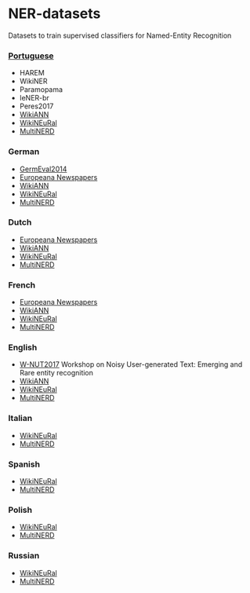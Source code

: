 # NER-datasets
Datasets to train supervised classifiers for Named-Entity Recognition

<a name="pt"></a>
### [Portuguese](https://github.com/davidsbatista/NER-datasets/tree/master/Portuguese)
 * HAREM
 * WikiNER
 * Paramopama
 * leNER-br
 * Peres2017
 * [WikiANN](https://huggingface.co/datasets/wikiann)
 * [WikiNEuRal](https://github.com/Babelscape/wikineural)
 * [MultiNERD](https://github.com/Babelscape/multinerd)


<a name="de"></a>
### German
 * [GermEval2014](https://github.com/davidsbatista/NER-datasets/tree/master/GermEval2014)
 * [Europeana Newspapers](https://github.com/EuropeanaNewspapers/ner-corpora)
 * [WikiANN](https://huggingface.co/datasets/wikiann)
 * [WikiNEuRal](https://github.com/Babelscape/wikineural)
 * [MultiNERD](https://github.com/Babelscape/multinerd)

 
<a name="nl"></a>
### Dutch
 * [Europeana Newspapers](https://github.com/EuropeanaNewspapers/ner-corpora)
 * [WikiANN](https://huggingface.co/datasets/wikiann)
 * [WikiNEuRal](https://github.com/Babelscape/wikineural)
 * [MultiNERD](https://github.com/Babelscape/multinerd)

<a name="fr"></a>
### French
 * [Europeana Newspapers](https://github.com/EuropeanaNewspapers/ner-corpora)
 * [WikiANN](https://huggingface.co/datasets/wikiann)
 * [WikiNEuRal](https://github.com/Babelscape/wikineural)
 * [MultiNERD](https://github.com/Babelscape/multinerd)

<a name="en"></a>
### English
 * [W-NUT2017](https://github.com/leondz/emerging_entities_17) Workshop on Noisy User-generated Text: Emerging and Rare entity recognition
 * [WikiANN](https://huggingface.co/datasets/wikiann)
 * [WikiNEuRal](https://github.com/Babelscape/wikineural)
 * [MultiNERD](https://github.com/Babelscape/multinerd)

<a name="it"></a>
### Italian
 * [WikiNEuRal](https://github.com/Babelscape/wikineural)
 * [MultiNERD](https://github.com/Babelscape/multinerd)

<a name="es"></a>
### Spanish
 * [WikiNEuRal](https://github.com/Babelscape/wikineural)
 * [MultiNERD](https://github.com/Babelscape/multinerd)

<a name="pl"></a>
### Polish
 * [WikiNEuRal](https://github.com/Babelscape/wikineural)
 * [MultiNERD](https://github.com/Babelscape/multinerd)

<a name="ru"></a>
### Russian
 * [WikiNEuRal](https://github.com/Babelscape/wikineural)
 * [MultiNERD](https://github.com/Babelscape/multinerd)

